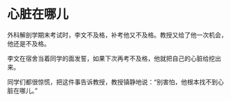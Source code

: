 # 心脏在哪儿

外科解剖学期末考试时，李文不及格，补考他又不及格。教授又给了他一次机会，他还是不及格。 

李文在宿舍当着同学的面发誓，如果下次再考不及格，他就把自己的心脏给挖出来。 

同学们都很惊慌，把这件事告诉教授，教授镇静地说：“别害怕，他根本找不到心脏在哪儿。”